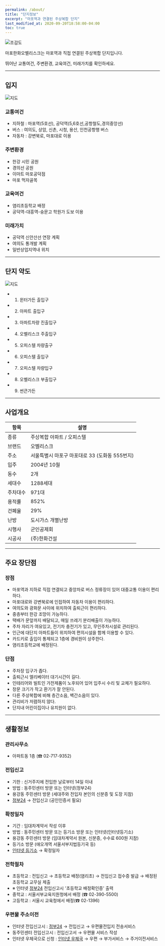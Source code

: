 ```yaml
---
permalink: /about/
title: "단지정보"
excerpt: "마포역과 연결된 주상복합 단지"
last_modified_at: 2020-09-20T18:58:00-04:00
toc: true
---
```


![조감도](/assets/images/view.jpg)

마포한화오벨리스크는 마포역과 직접 연결된 주상복합 단지입니다.

뛰어난 교통여건, 주변환경, 교육여건, 미래가치를 확인하세요.

---

## 입지

![지도](/assets/images/location.jpg)

### 교통여건

- 지하철 : 마포역(5호선), 공덕역(5,6호선,공항철도,경의중앙선)
- 버스 : 여의도, 상암, 신촌, 시청, 용산, 인천공항행 버스
- 자동차 : 강변북로, 마포대로 이용

### 주변환경

- 한강 시민 공원
- 경의선 공원
- 이마트 마포공덕점
- 마포 먹자골목

### 교육여건

- 염리초등학교 배정
- 공덕역-대흥역-숭문고 학원가 도보 이용

### 미래가치

- 공덕역 신안산선 연장 계획
- 여의도 통개발 계획
- 일반상업지역내 위치

---

## 단지 약도

![지도](/assets/images/map.jpg)

- 1. 윈터가든 출입구
- 2. 아파트 출입구
- 3. 아파트차량 진출입구
- 4. 오벨리스크 주출입구
- 5. 오피스텔 차량출구
- 6. 오피스텔 출입구
- 7. 오피스텔 차량입구
- 8. 오벨리스크 부출입구
- 9. 썬큰가든

---

## 사업개요

| 항목                                        | 설명                                           |
| ------------------------------------------- | ----------------------------------------------------- |
| 종류 | 주상복합 아파트 / 오피스텔 |
| 브랜드 | 오벨리스크 |
| 주소 | 서울특별시 마포구 마포대로 33 (도화동 555번지) |
| 입주 | 2004년 10월 |
| 동수 | 2개 |
| 세대수 | 1288세대 |
| 주차대수 | 971대 |
| 용적률 | 852% |
| 건폐율 | 29% |
| 난방 | 도시가스 개별난방 |
| 시행사 | 군인공제회 |
| 시공사 | (주)한화건설 |

---

## 주요 장단점

### 장점

- 마포역과 지하로 직접 연결되고 중앙차로 버스 정류장이 있어 대중교통 이용이 편리하다.
- 마포대로와 강변북로에 인접하여 자동차 이용이 편리하다.
- 여의도와 광화문 사이에 위치하여 출퇴근이 편리하다.
- 중층부터 한강 조망이 가능하다.
- 택배가 문앞까지 배달되고, 매일 쓰레기 분리배출이 가능하다.
- 주차 자리가 여유있고, 전기차 충전기가 있고, 무인주차시설로 관리된다.
- 인근에 대단지 아파트들이 위치하여 편의시설을 함께 이용할 수 있다.
- 카드키로 출입이 통제되고 1층에 경비원이 상주한다.
- 염리초등학교에 배정된다.

### 단점

- 주차장 입구가 좁다.
- 출퇴근시 엘리베이터 대기시간이 길다.
- 인테리어와 빌트인 가전제품이 노후되어 있어 입주시 수리 및 교체가 필요하다.
- 창문 크기가 작고 환기가 잘 안된다.
- 다른 주상복합에 비해 층간소음, 벽간소음이 있다.
- 관리비가 저렴하지 않다.
- 단지내 어린이집이나 유치원이 없다.

---

## 생활정보

### 관리사무소

- 아파트동 1층 (☎ 02-717-9352)

### 전입신고

- 기한 : 신거주지에 전입한 날로부터 14일 이내
- 방법 : 동주민센터 방문 또는 인터넷(정부24)
- 용강동 주민센터 방문 (세대주와 전입자 본인의 신분증 및 도장 지참)
- [정부24] → 전입신고 (공인인증서 필요)

### 확정일자

- 기간 : 임대차계약서 작성 이후
- 방법 : 동주민센터 방문 또는 등기소 방문 또는 인터넷(인터넷등기소)
- 용강동 주민센터 방문 (임대차계약서 원본, 신분증, 수수료 600원 지참)
- 등기소 방문 (애오개역 서울서부지법등기국 등)
- [인터넷 등기소] → 확정일자

### 전학절차

- 초등학교 : 전입신고 → 초등학교 배정(염리초) → 전입신고 접수증 발급 → 배정된 초등학교 교무실 제출
- ※ 인터넷 [정부24] 전입신고시 '초등학교 배정확인증' 출력
- 중학교 : 서울서부교육지원청에서 배정 (☎ 02-390-5500)
- 고등학교 : 서울시 교육청에서 배정(☎ 02-1396)

### 우편물 주소이전

- 인터넷 전입신고시 : [정부24] → 전입신고 → 우편물전입지 전송서비스
- 동주민센터 전입신고시 : 전입신고서 → 우편물 서비스 작성
- 인터넷 우체국으로 신청 : [인터넷 우체국] → 우편 → 부가서비스 → 주거이전서비스

[정부24]: http://www.gov.kr
[인터넷 등기소]: http://www.iros.go.kr
[인터넷 우체국]: https://www.epost.go.kr
